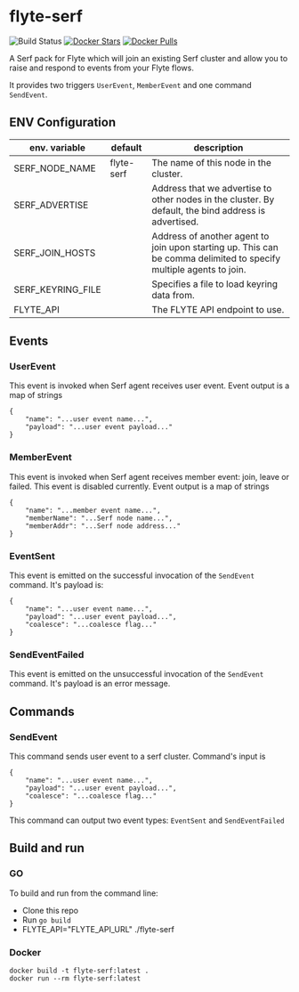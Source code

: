 # flyte-serf 

![Build Status](https://travis-ci.org/HotelsDotCom/flyte-serf.svg?branch=master)
[![Docker Stars](https://img.shields.io/docker/stars/hotelsdotcom/flyte-serf.svg)](https://hub.docker.com/r/hotelsdotcom/flyte-serf)
[![Docker Pulls](https://img.shields.io/docker/pulls/hotelsdotcom/flyte-serf.svg)](https://hub.docker.com/r/hotelsdotcom/flyte-serf)

A Serf pack for Flyte which will join an existing Serf cluster and allow you to raise and respond to events from your Flyte flows.

It provides two triggers `UserEvent`, `MemberEvent` and one command `SendEvent`.

## ENV Configuration

| env. variable     | default                      |description                      |
|-------------------|------------------------------|---------------------------------|
| SERF_NODE_NAME    | flyte-serf                   | The name of this node in the cluster. |
| SERF_ADVERTISE    |                              | Address that we advertise to other nodes in the cluster. By default, the bind address is advertised. |
| SERF_JOIN_HOSTS   |                              | Address of another agent to join upon starting up. This can be comma delimited to specify multiple agents to join. |
| SERF_KEYRING_FILE |                              | Specifies a file to load keyring data from. |
| FLYTE_API         |                              | The FLYTE API endpoint to use. |

## Events

### UserEvent
This event is invoked when Serf agent receives user event. Event output is a map of strings 
```
{
    "name": "...user event name...", 
    "payload": "...user event payload..."
}
```

### MemberEvent
This event is invoked when Serf agent receives member event: join, leave or failed. This event is disabled currently.
Event output is a map of strings
```
{
    "name": "...member event name...",
    "memberName": "...Serf node name...",
    "memberAddr": "...Serf node address..."
}
```

### EventSent
This event is emitted on the successful invocation of the `SendEvent` command. It's payload is:
```
{
    "name": "...user event name...", 
    "payload": "...user event payload...", 
    "coalesce": "...coalesce flag..."
}
```

### SendEventFailed
This event is emitted on the unsuccessful invocation of the `SendEvent` command. It's payload is an error message.

## Commands

### SendEvent
This command sends user event to a serf cluster. Command's input is 
```
{
    "name": "...user event name...", 
    "payload": "...user event payload...", 
    "coalesce": "...coalesce flag..."
}
```

This command can output two event types: `EventSent` and `SendEventFailed`




## Build and run

### GO

To build and run from the command line:
* Clone this repo
* Run `go build`
* FLYTE_API="FLYTE_API_URL" ./flyte-serf
    
### Docker

    docker build -t flyte-serf:latest .
    docker run --rm flyte-serf:latest
